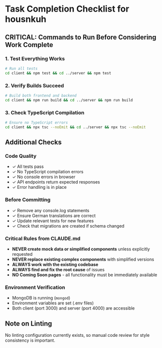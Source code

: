 # Task Completion Checklist for housnkuh

## CRITICAL: Commands to Run Before Considering Work Complete

### 1. Test Everything Works
```bash
# Run all tests
cd client && npm test && cd ../server && npm test
```

### 2. Verify Builds Succeed  
```bash
# Build both frontend and backend
cd client && npm run build && cd ../server && npm run build
```

### 3. Check TypeScript Compilation
```bash
# Ensure no TypeScript errors
cd client && npx tsc --noEmit && cd ../server && npx tsc --noEmit
```

## Additional Checks

### Code Quality
- ✓ All tests pass
- ✓ No TypeScript compilation errors
- ✓ No console errors in browser
- ✓ API endpoints return expected responses
- ✓ Error handling is in place

### Before Committing
- ✓ Remove any console.log statements
- ✓ Ensure German translations are correct
- ✓ Update relevant tests for new features
- ✓ Check that migrations are created if schema changed

### Critical Rules from CLAUDE.md
- **NEVER create mock data or simplified components** unless explicitly requested
- **NEVER replace existing complex components** with simplified versions
- **ALWAYS work with the existing codebase**
- **ALWAYS find and fix the root cause** of issues
- **NO Coming Soon pages** - all functionality must be immediately available

### Environment Verification
- MongoDB is running (`mongod`)
- Environment variables are set (.env files)
- Both client (port 3000) and server (port 4000) are accessible

## Note on Linting
No linting configuration currently exists, so manual code review for style consistency is important.